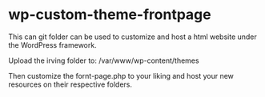 # wp-custom-theme-frontpage
This can git folder can be used to customize and host a html website under the WordPress framework.

Upload the irving folder to: /var/www/wp-content/themes


Then customize the fornt-page.php to your liking and host your new resources on their respective folders. 

